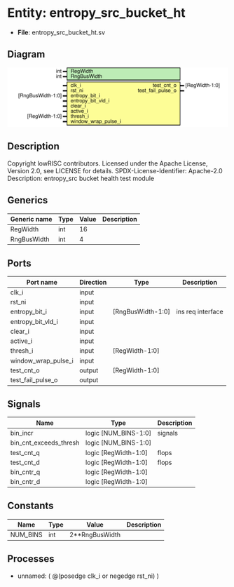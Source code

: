 # Entity: entropy_src_bucket_ht

- **File**: entropy_src_bucket_ht.sv
## Diagram

![Diagram](entropy_src_bucket_ht.svg "Diagram")
## Description

Copyright lowRISC contributors.
 Licensed under the Apache License, Version 2.0, see LICENSE for details.
 SPDX-License-Identifier: Apache-2.0
 Description: entropy_src bucket health test module
 
## Generics

| Generic name | Type | Value | Description |
| ------------ | ---- | ----- | ----------- |
| RegWidth     | int  | 16    |             |
| RngBusWidth  | int  | 4     |             |
## Ports

| Port name           | Direction | Type              | Description       |
| ------------------- | --------- | ----------------- | ----------------- |
| clk_i               | input     |                   |                   |
| rst_ni              | input     |                   |                   |
| entropy_bit_i       | input     | [RngBusWidth-1:0] | ins req interface |
| entropy_bit_vld_i   | input     |                   |                   |
| clear_i             | input     |                   |                   |
| active_i            | input     |                   |                   |
| thresh_i            | input     | [RegWidth-1:0]    |                   |
| window_wrap_pulse_i | input     |                   |                   |
| test_cnt_o          | output    | [RegWidth-1:0]    |                   |
| test_fail_pulse_o   | output    |                   |                   |
## Signals

| Name                   | Type                 | Description |
| ---------------------- | -------------------- | ----------- |
| bin_incr               | logic [NUM_BINS-1:0] | signals     |
| bin_cnt_exceeds_thresh | logic [NUM_BINS-1:0] |             |
| test_cnt_q             | logic [RegWidth-1:0] | flops       |
| test_cnt_d             | logic [RegWidth-1:0] | flops       |
| bin_cntr_q             | logic [RegWidth-1:0] |             |
| bin_cntr_d             | logic [RegWidth-1:0] |             |
## Constants

| Name     | Type | Value          | Description |
| -------- | ---- | -------------- | ----------- |
| NUM_BINS | int  | 2**RngBusWidth |             |
## Processes
- unnamed: ( @(posedge clk_i or negedge rst_ni) )
